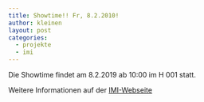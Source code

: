 ```yaml
---
title: Showtime!! Fr, 8.2.2010!
author: kleinen
layout: post
categories:
  - projekte
  - imi
---
```


Die Showtime findet am 8.2.2019 ab 10:00 im H 001 statt.

Weitere Informationen auf der [IMI-Webseite](https://imi-bachelor.htw-berlin.de/studium/projekte/showtime-und-projekte-im-wintersemester-201819/)

<!-- Global site tag (gtag.js) - Google Analytics -->
<script async src="https://www.googletagmanager.com/gtag/js?id=UA-121207290-2"></script>
<script>
  window.dataLayer = window.dataLayer || [];
  function gtag(){dataLayer.push(arguments);}
  gtag('js', new Date());

  gtag('config', 'UA-121207290-2');
</script>
